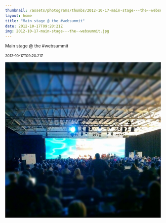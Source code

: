 ```yaml
---
thumbnail: /assets/photograms/thumbs/2012-10-17-main-stage---the--websummit.jpg
layout: home
title: "Main stage @ the #websummit"
date: 2012-10-17T09:20:21Z
img: 2012-10-17-main-stage---the--websummit.jpg
---
```


Main stage @ the #websummit

<small>2012-10-17T09:20:21Z</small>

![Main stage @ the #websummit](/assets/photograms/original/2012-10-17-main-stage---the--websummit.jpg)
